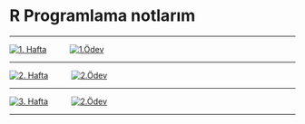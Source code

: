 # R Programlama notlarım
 ------------------------------------------------------------------------------------------


 [![1. Hafta](https://img.shields.io/badge/1.-Hafta-FF8225.svg)](/1_hafta.ipynb)⠀⠀⠀⠀[![1.Ödev](https://img.shields.io/badge/1.-Ödev-darkblue.svg)](/1_odev.ipynb) 

 ------------------------------------------------------------------------------------------

 [![2. Hafta](https://img.shields.io/badge/2.-Hafta-B43F3F.svg)](/1_hafta.ipynb)⠀⠀⠀⠀[![2.Ödev](https://img.shields.io/badge/2.-Ödev-yellow.svg)](/2_odev.ipynb) 

 ------------------------------------------------------------------------------------------

 [![3. Hafta](https://img.shields.io/badge/3.-Hafta-AF1740.svg)](/3_hafta.ipynb)⠀⠀⠀⠀[![2.Ödev](https://img.shields.io/badge/2.-Ödev-yellow.svg)](/2_odev.ipynb) 

 ------------------------------------------------------------------------------------------
 

 
 
 
